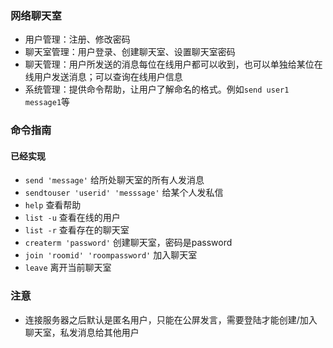 ### 网络聊天室
- 用户管理：注册、修改密码
- 聊天室管理：用户登录、创建聊天室、设置聊天室密码
- 聊天管理：用户所发送的消息每位在线用户都可以收到，也可以单独给某位在线用户发送消息；可以查询在线用户信息
- 系统管理：提供命令帮助，让用户了解命名的格式。例如`send user1 message1`等 

### 命令指南
#### 已经实现
- `send 'message'`        给所处聊天室的所有人发消息
- `sendtouser 'userid' 'messsage'`    给某个人发私信
- `help`                  查看帮助
- `list -u`               查看在线的用户
- `list -r`               查看存在的聊天室
- `createrm 'password'`   创建聊天室，密码是password
- `join 'roomid' 'roompassword'`  加入聊天室
- `leave`                 离开当前聊天室

### 注意
- 连接服务器之后默认是匿名用户，只能在公屏发言，需要登陆才能创建/加入聊天室，私发消息给其他用户